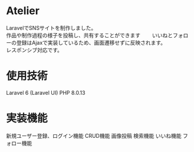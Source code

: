 # Atelier
LaravelでSNSサイトを制作しました。  
作品や制作過程の様子を投稿し、共有することができます　　
いいねとフォローの登録はAjaxで実装しているため、画面遷移せずに反映されます。  
レスポンシブ対応です。

# 使用技術
Laravel 6 (Laravel UI)
PHP 8.0.13

# 実装機能
新規ユーザー登録、ログイン機能
CRUD機能
画像投稿
検索機能
いいね機能
フォロー機能



